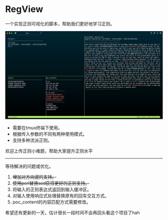 # RegView
一个实现正则可视化的脚本，帮助我们更好地学习正则。

![jpg](./run.jpg)

- 需要在tmux终端下使用。
- 根据传入参数的不同有两种使用模式。
- 支持多种流派正则。

欢迎上传正则小难题，帮助大家提升正则水平

---
等待解决的问题或优化。
1. ~~增加对方向键的支持。~~
2. ~~使用perl替换sed获得更好的正则支持。~~
3. 将输入的正则表达式返回到输入缓冲区。
4. 对输入使用响应式处理替换原有的回车交互方式。
5. poc_content的内容匹配方式需要修改。

希望还有更新的一天，估计很长一段时间不会再回头看这个项目了hah
